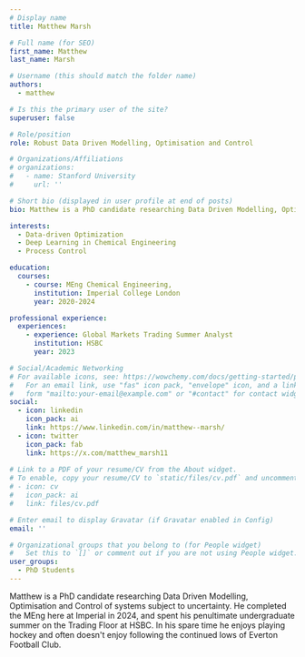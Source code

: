 ```yaml
---
# Display name
title: Matthew Marsh

# Full name (for SEO)
first_name: Matthew
last_name: Marsh

# Username (this should match the folder name)
authors:
  - matthew

# Is this the primary user of the site?
superuser: false

# Role/position
role: Robust Data Driven Modelling, Optimisation and Control

# Organizations/Affiliations
# organizations:
#   - name: Stanford University
#     url: ''

# Short bio (displayed in user profile at end of posts)
bio: Matthew is a PhD candidate researching Data Driven Modelling, Optimisation and Control of systems subject to uncertainty. He completed the MEng here at Imperial in 2024, and spent his penultimate undergraduate summer on the Trading Floor at HSBC. In his spare time he enjoys playing hockey and often doesn't enjoy following the continued lows of Everton Football Club.

interests:
  - Data-driven Optimization
  - Deep Learning in Chemical Engineering
  - Process Control

education:
  courses:
    - course: MEng Chemical Engineering,
      institution: Imperial College London
      year: 2020-2024

professional experience:
  experiences:
    - experience: Global Markets Trading Summer Analyst
      institution: HSBC
      year: 2023

# Social/Academic Networking
# For available icons, see: https://wowchemy.com/docs/getting-started/page-builder/#icons
#   For an email link, use "fas" icon pack, "envelope" icon, and a link in the
#   form "mailto:your-email@example.com" or "#contact" for contact widget.
social:
  - icon: linkedin
    icon_pack: ai
    link: https://www.linkedin.com/in/matthew--marsh/
  - icon: twitter
    icon_pack: fab
    link: https://x.com/matthew_marsh11
    
# Link to a PDF of your resume/CV from the About widget.
# To enable, copy your resume/CV to `static/files/cv.pdf` and uncomment the lines below.
# - icon: cv
#   icon_pack: ai
#   link: files/cv.pdf

# Enter email to display Gravatar (if Gravatar enabled in Config)
email: ''

# Organizational groups that you belong to (for People widget)
#   Set this to `[]` or comment out if you are not using People widget.
user_groups:
  - PhD Students
---
```


Matthew is a PhD candidate researching Data Driven Modelling, Optimisation and Control of systems subject to uncertainty. He completed the MEng here at Imperial in 2024, and spent his penultimate undergraduate summer on the Trading Floor at HSBC. In his spare time he enjoys playing hockey and often doesn't enjoy following the continued lows of Everton Football Club.